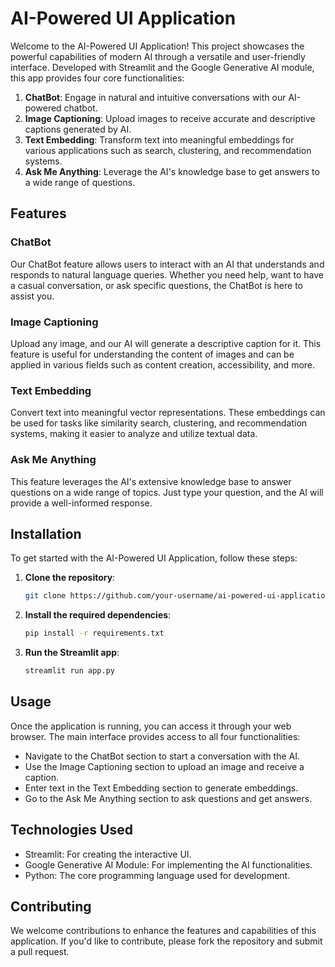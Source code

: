 # AI-Powered UI Application

Welcome to the AI-Powered UI Application! This project showcases the powerful capabilities of modern AI through a versatile and user-friendly interface. Developed with Streamlit and the Google Generative AI module, this app provides four core functionalities:

1. **ChatBot**: Engage in natural and intuitive conversations with our AI-powered chatbot.
2. **Image Captioning**: Upload images to receive accurate and descriptive captions generated by AI.
3. **Text Embedding**: Transform text into meaningful embeddings for various applications such as search, clustering, and recommendation systems.
4. **Ask Me Anything**: Leverage the AI's knowledge base to get answers to a wide range of questions.

## Features

### ChatBot
Our ChatBot feature allows users to interact with an AI that understands and responds to natural language queries. Whether you need help, want to have a casual conversation, or ask specific questions, the ChatBot is here to assist you.

### Image Captioning
Upload any image, and our AI will generate a descriptive caption for it. This feature is useful for understanding the content of images and can be applied in various fields such as content creation, accessibility, and more.

### Text Embedding
Convert text into meaningful vector representations. These embeddings can be used for tasks like similarity search, clustering, and recommendation systems, making it easier to analyze and utilize textual data.

### Ask Me Anything
This feature leverages the AI's extensive knowledge base to answer questions on a wide range of topics. Just type your question, and the AI will provide a well-informed response.

## Installation

To get started with the AI-Powered UI Application, follow these steps:

1. **Clone the repository**:
   ```sh
   git clone https://github.com/your-username/ai-powered-ui-application.git

2. **Install the required dependencies**:
   ```sh
   pip install -r requirements.txt

3. **Run the Streamlit app**:
   ```sh
   streamlit run app.py

## Usage

Once the application is running, you can access it through your web browser. The main interface provides access to all four functionalities:

- Navigate to the ChatBot section to start a conversation with the AI.
- Use the Image Captioning section to upload an image and receive a caption.
- Enter text in the Text Embedding section to generate embeddings.
- Go to the Ask Me Anything section to ask questions and get answers.


## Technologies Used

- Streamlit: For creating the interactive UI.
- Google Generative AI Module: For implementing the AI functionalities.
- Python: The core programming language used for development.

## Contributing
We welcome contributions to enhance the features and capabilities of this application. If you'd like to contribute, please fork the repository and submit a pull request.
